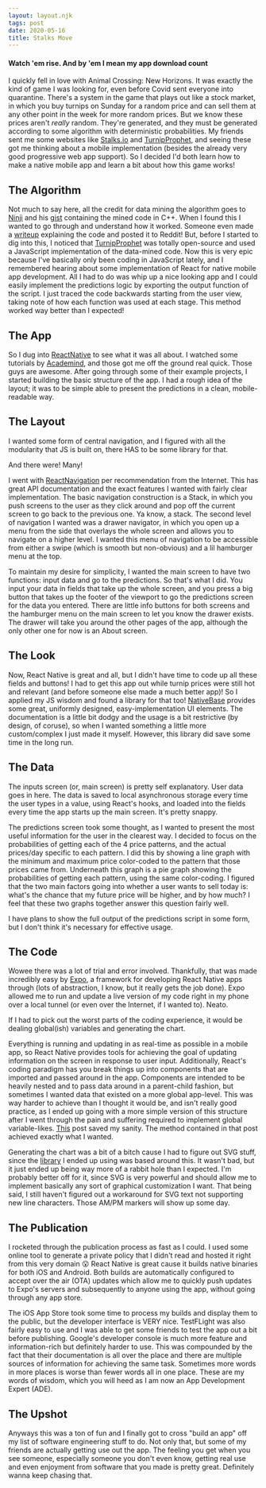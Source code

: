 ```yaml
---
layout: layout.njk
tags: post
date: 2020-05-16
title: Stalks Move
---
```


#### Watch 'em rise. And by 'em I mean my app download count

I quickly fell in love with Animal Crossing: New Horizons. It was exactly the kind of game I was looking for, even before Covid sent everyone into quarantine. There's a system in the game that plays out like a stock market, in which you buy turnips on Sunday for a random price and can sell them at any other point in the week for more random prices. But we know these prices aren't *really* random. They're generated, and they must be generated according to some algorithm with deterministic probabilities. My friends sent me some websites like [Stalks.io](https://stalks.io/) and [TurnipProphet](https://turnipprophet.io/), and seeing these got me thinking about a mobile implementation (besides the already very good progressive web app support). So I decided I'd both learn how to make a native mobile app and learn a bit about how this game works!

## The Algorithm
Not much to say here, all the credit for data mining the algorithm goes to [Ninji](https://twitter.com/_Ninji) and his [gist](https://gist.github.com/Treeki/85be14d297c80c8b3c0a76375743325b) containing the mined code in C++. When I found this I wanted to go through and understand how it worked. Someone even made a [writeup](https://www.reddit.com/r/acturnips/comments/ft42cb/sw_breaking_down_the_stalk_market_a_deep_dive/) explaining the code and posted it to Reddit! But, before I started to dig into this, I noticed that  [TurnipProphet](https://turnipprophet.io/) was totally open-source and used a JavaScript implementation of the data-mined code. Now this is very epic because I've basically only been coding in JavaScript lately, and I remembered hearing about some implementation of React for native mobile app development. All I had to do was whip up a nice looking app and I could easily implement the predictions logic by exporting the output function of the script. I just traced the code backwards starting from the user view, taking note of how each function was used at each stage. This method worked way better than I expected!

## The App
So I dug into [ReactNative](https://reactnative.dev/) to see what it was all about. I watched some tutorials by [Academind](https://www.youtube.com/watch?v=qSRrxpdMpVc&t=4611s), and those got me off the ground real quick. Those guys are awesome. After going through some of their example projects, I started building the basic structure of the app. I had a rough idea of the layout; it was to be simple able to present the predictions in a clean, mobile-readable way.

## The Layout
I wanted some form of central navigation, and I figured with all the modularity that JS is built on, there HAS to be some library for that.

And there were! Many!

I went with [ReactNavigation](https://reactnavigation.org/) per recommendation from the Internet. This has great API documentation and the exact features I wanted with fairly clear implementation. The basic navigation construction is a Stack, in which you push screens to the user as they click around and pop off the current screen to go back to the previous one. Ya know, a stack. The second level of navigation I wanted was a drawer navigator, in which you open up a menu from the side that overlays the whole screen and allows you to navigate on a higher level. I wanted this menu of navigation to be accessible from either a swipe (which is smooth but non-obvious) and a lil hamburger menu at the top.

To maintain my desire for simplicity, I wanted the main screen to have two functions: input data and go to the predictions. So that's what I did. You input your data in fields that take up the whole screen, and you press a big button that takes up the footer of the viewport to go the predictions screen for the data you entered. There are little info buttons for both screens and the hamburger menu on the main screen to let you know the drawer exists. The drawer will take you around the other pages of the app, although the only other one for now is an About screen.

## The Look
Now, React Native is great and all, but I didn't have time to code up all these fields and buttons! I had to get this app out while turnip prices were still hot and relevant (and before someone else made a much better app)! So I applied my JS wisdom and found a library for that too! [NativeBase](https://nativebase.io/) provides some great, uniformly designed, easy-implementation UI elements. The documentation is a little bit dodgy and the usage is a bit restrictive (by design, of coruse), so when I wanted something a little more custom/complex I just made it myself. However, this library did save some time in the long run.

## The Data
The inputs screen (or, main screen) is pretty self explanatory. User data goes in here. The data is saved to local asynchronous storage every time the user types in a value, using React's hooks, and loaded into the fields every time the app starts up the main screen. It's pretty snappy. 

The predictions screen took some thought, as I wanted to present the most useful information for the user in the clearest way. I decided to focus on the probabilities of getting each of the 4 price patterns, and the actual prices/day specific to each pattern. I did this by showing a line graph with the minimum and maximum price color-coded to the pattern that those prices came from. Underneath this graph is a pie graph showing the probabilities of getting each pattern, using the same color-coding. I figured that the two main factors going into whether a user wants to sell today is: what's the chance that my future price will be higher, and by how much? I feel that these two graphs together answer this question fairly well.

I have plans to show the full output of the predictions script in some form, but I don't think it's necessary for effective usage.

## The Code
Wowee there was a lot of trial and error involved. Thankfully, that was made incredibly easy by [Expo](https://expo.io/learn), a framework for developing React Native apps through (lots of abstraction, I know, but it really gets the job done). Expo allowed me to run and update a live version of my code right in my phone over a local tunnel (or even over the Internet, if I wanted to). Neato.

If I had to pick out the worst parts of the coding experience, it would be dealing global(ish) variables and generating the chart.

Everything is running and updating in as real-time as possible in a mobile app, so React Native provides tools for achieving the goal of updating information on the screen in response to user input. Additionally, React's coding paradigm has you break things up into components that are imported and passed around in the app. Components are intended to be heavily nested and to pass data around in a parent-child fashion, but sometimes I wanted data that existed on a more global app-level. This was way harder to achieve than I thought it would be, and isn't really good practice, as I ended up going with a more simple version of this structure after I went through the pain and suffering required to implement global variable-likes. [This](https://dev.to/ryanmoragas/global-state-in-react-2kcp) post saved my sanity. The method contained in that post achieved exactly what I wanted.

Generating the chart was a bit of a bitch cause I had to figure out SVG stuff, since the [library](https://github.com/JesperLekland/react-native-svg-charts) I ended up using was based around this. It wasn't bad, but it just ended up being way more of a rabbit hole than I expected. I'm probably better off for it, since SVG is very powerful and should allow me to implement basically any sort of graphical customization I want. That being said, I still haven't figured out a workaround for SVG text not supporting new line characters. Those AM/PM markers will show up some day.

## The Publication
I rocketed through the publication process as fast as I could. I used some online tool to generate a private policy that I didn't read and hosted it right from this very domain 😮 React Native is great cause it builds native binaries for both iOS and Android. Both builds are automatically configured to accept over the air (OTA) updates which allow me to quickly push updates to Expo's servers and subsequently to anyone using the app, without going through any app store. 

The iOS App Store took some time to process my builds and display them to the public, but the developer interface is VERY nice. TestFLight was also fairly easy to use and I was able to get some friends to test the app out a bit before publishing. Google's developer console is much more feature and information-rich but definitely harder to use. This was compounded by the fact that their documentation is all over the place and there are multiple sources of information for achieving the same task. Sometimes more words in more places is worse than fewer words all in one place. These are my words of wisdom, which you will heed as I am now an App Development Expert (ADE).

## The Upshot
Anyways this was a ton of fun and I finally got to cross "build an app" off my list of software engineering stuff to do. Not only that, but some of my friends are actually getting use out the app. The feeling you get when you see someone, especially someone you don't even know, getting real use and even enjoyment from software that you made is pretty great. Definitely wanna keep chasing that.
